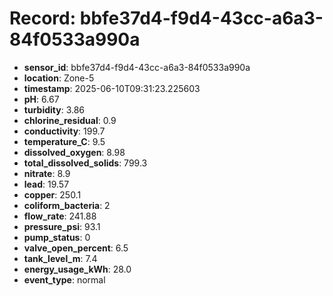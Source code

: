 # Record: bbfe37d4-f9d4-43cc-a6a3-84f0533a990a

- **sensor_id**: bbfe37d4-f9d4-43cc-a6a3-84f0533a990a
- **location**: Zone-5
- **timestamp**: 2025-06-10T09:31:23.225603
- **pH**: 6.67
- **turbidity**: 3.86
- **chlorine_residual**: 0.9
- **conductivity**: 199.7
- **temperature_C**: 9.5
- **dissolved_oxygen**: 8.98
- **total_dissolved_solids**: 799.3
- **nitrate**: 8.9
- **lead**: 19.57
- **copper**: 250.1
- **coliform_bacteria**: 2
- **flow_rate**: 241.88
- **pressure_psi**: 93.1
- **pump_status**: 0
- **valve_open_percent**: 6.5
- **tank_level_m**: 7.4
- **energy_usage_kWh**: 28.0
- **event_type**: normal